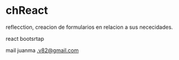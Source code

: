 # chReact

reflecction, creacion de formularios en relacion a sus nececidades.

react bootsrtap


mail juanma
.v82@gmail.com
